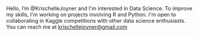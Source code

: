 Hello, I’m @KrischelleJoyner and I'm interested in Data Science. To improve my skills, I'm working on projects involving R and Python. 
I'm open to collaborating in Kaggle competitions with other data science enthusiasts. You can reach me at krischellejoyner@gmail.com

